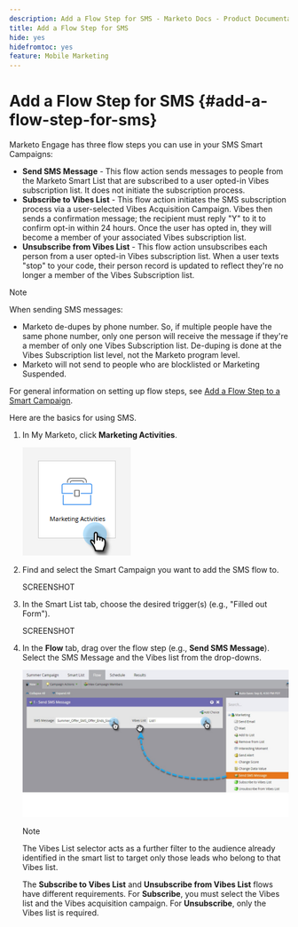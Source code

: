 ```yaml
---
description: Add a Flow Step for SMS - Marketo Docs - Product Documentation
title: Add a Flow Step for SMS
hide: yes
hidefromtoc: yes
feature: Mobile Marketing
---
```

# Add a Flow Step for SMS {#add-a-flow-step-for-sms}

Marketo Engage has three flow steps you can use in your SMS Smart Campaigns:

* **Send SMS Message** - This flow action sends messages to people from the Marketo Smart List that are subscribed to a user opted-in Vibes subscription list. It does not initiate the subscription process.
* **Subscribe to Vibes List** - This flow action initiates the SMS subscription process via a user-selected Vibes Acquisition Campaign. Vibes then sends a confirmation message; the recipient must reply "Y" to it to confirm opt-in within 24 hours. Once the user has opted in, they will become a member of your associated Vibes subscription list. 
* **Unsubscribe from Vibes List** - This flow action unsubscribes each person from a user opted-in Vibes subscription list. When a user texts "stop" to your code, their person record is updated to reflect they're no longer a member of the Vibes Subscription list.

>[!NOTE]
>
>When sending SMS messages:
>
>* Marketo de-dupes by phone number. So, if multiple people have the same phone number, only one person will receive the message if they're a member of only one Vibes Subscription list. De-duping is done at the Vibes Subscription list level, not the Marketo program level.
>* Marketo will not send to people who are blocklisted or Marketing Suspended.

For general information on setting up flow steps, see [Add a Flow Step to a Smart Campaign](/help/marketo/product-docs/core-marketo-concepts/smart-campaigns/flow-actions/add-a-flow-step-to-a-smart-campaign.md).

Here are the basics for using SMS.

1. In My Marketo, click **Marketing Activities**.

   ![](assets/add-a-flow-step-for-sms-1.png)

1. Find and select the Smart Campaign you want to add the SMS flow to.

   SCREENSHOT

1. In the Smart List tab, choose the desired trigger(s) (e.g., "Filled out Form").

   SCREENSHOT

1. In the **Flow** tab, drag over the flow step (e.g., **Send SMS Message**). Select the SMS Message and the Vibes list from the drop-downs.

   ![](assets/send-sms-message-hands.jpg)

   >[!NOTE]
   >
   >The Vibes List selector acts as a further filter to the audience already identified in the smart list to target only those leads who belong to that Vibes list.
   >
   >The **Subscribe to Vibes List** and **Unsubscribe from Vibes List** flows have different requirements. For **Subscribe**, you must select the Vibes list and the Vibes acquisition campaign. For **Unsubscribe**, only the Vibes list is required.
